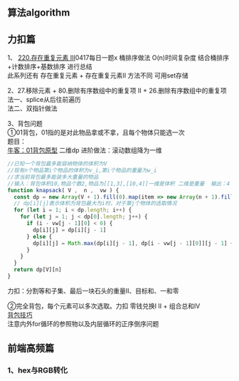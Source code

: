 ## 算法algorithm
## 力扣篇
1、 [220.存在重复元素 III](https://leetcode-cn.com/problems/contains-duplicate-iii/)0417每日一题x
桶排序做法 O(n)时间复杂度
结合桶排序+计数排序+基数排序 进行总结  
此系列还有 存在重复元素 + 存在重复元素II 方法不同 可用set存储  
  
2、27.移除元素 + 80.删除有序数组中的重复项 II + 26.删除有序数组中的重复项  
法一、splice从后往前遍历  
法二、双指针做法  
  
3、背包问题  
①01背包，01指的是对此物品拿或不拿，且每个物体只能选一次  
题目：  
[牛客：01背包原型](https://www.nowcoder.com/practice/2820ea076d144b30806e72de5e5d4bbf?tpId=188&tqId=38312&rp=1&ru=%2Factivity%2Foj&qru=%2Fta%2Fjob-code-high-week%2Fquestion-ranking&tab=answerKey)  二维dp  进阶做法：滚动数组降为一维  

```javascript
//已知一个背包最多能容纳物体的体积为V
//现有n个物品第i个物品的体积为v_i,第i个物品的重量为w_i
//求当前背包最多能装多大重量的物品
//输入：背包体积10,物品个数2,物品为[[1,3],[10,4]]一维是体积 二维是重量  输出：4
function knapsack( V ,  n ,  vw ) {
  const dp = new Array(V + 1).fill(0).map(item => new Array(n + 1).fill(0));
  // dp[i][j]表示体积为背包最大为i时，对于第j个物体的选取情况
  for (let i = 1; i < dp.length; i++) {
    for (let j = 1; j < dp[0].length; j++) {
      if (i - vw[j - 1][0] < 0) {
        dp[i][j] = dp[i][j - 1]
      } else {
        dp[i][j] = Math.max(dp[i][j - 1], dp[i - vw[j - 1][0]][j - 1] + vw[j - 1][1])
      }
    }
  }
  return dp[V][n]
}
```
力扣：分割等和子集、最后一块石头的重量II、目标和、一和零  
  
②完全背包，每个元素可以多次选取。力扣 零钱兑换I II + 组合总和Ⅳ  
[背包技巧](https://leetcode-cn.com/problems/combination-sum-iv/solution/xi-wang-yong-yi-chong-gui-lu-gao-ding-bei-bao-wen-/)  
注意内外for循环的参照物以及内层循环的正序倒序问题  

## 前端高频篇
### 1、hex与RGB转化